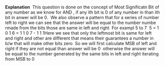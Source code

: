 **Explanation**
​
This question is done on the concept of Most Significatn Bit  of any number as we know for AND , if any ith bit is 0 of any number in  than ith bit in anwer will be 0.
​
We also observe a pattern that for a series of number left to right we can see that the answer will be equal to the number numbe rmade from the bits those are same in left and right
​
For exampl 5 to 7
​
5 = 1 0 1
6 = 1 1 0
7 - 1 1 1
​
Here we see that only the leftmost bit is same for left and right and other are different that means their guarantees a number in b/w that will make other bits zero
​
So we will first calculate MSB of left and right if they are not equal than answer will be 0
​
otherwise the answer will be equal to the number generated by the same bits in left and right iterating from MSB to 0
​
​
​
​
​
​
​
​
​
​
​
​